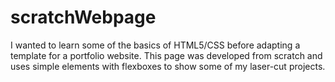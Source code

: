 # scratchWebpage
 I wanted to learn some of the basics of HTML5/CSS before adapting a template for a portfolio website. 
 This page was developed from scratch and uses simple elements with flexboxes to show some of my laser-cut projects. 
